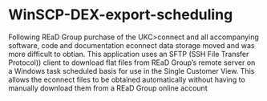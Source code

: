 # WinSCP-DEX-export-scheduling

Following REaD Group purchase of the UKC>connect and all accompanying software, code and documentation econnect data storage moved and was more difficult to obtian. This application uses an SFTP (SSH File Transfer Protocol)) client to download flat files from REaD Group’s remote server on a Windows task scheduled basis for use in the Single Customer View. This allows the econnect files to be obtained automatically without having to manually download them from a REaD Group online account
